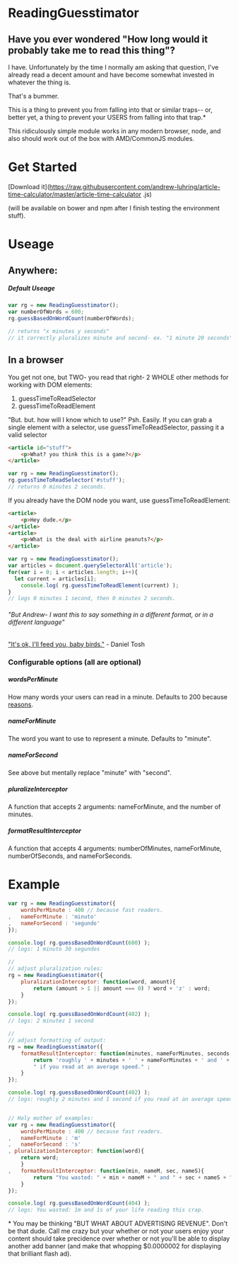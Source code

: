 # ReadingGuesstimator

## Have you ever wondered "How long would it probably take me to read this thing"?

I have. Unfortunately by the time I normally am asking that question, I've already read a decent amount and have
become somewhat invested in whatever the thing is.

That's a bummer.

This is a thing to prevent you from falling into that or similar traps-- or, better yet, a thing to prevent your USERS
from falling into that trap.\*

This ridiculously simple module works in any modern browser, node, and also should work out of the box with
AMD/CommonJS modules.


# Get Started

[Download it](https://raw.githubusercontent.com/andrew-luhring/article-time-calculator/master/article-time-calculator
.js)

(will be available on bower and npm after I finish testing the environment stuff).


# Useage

## Anywhere:

##### Default Useage
```js
var rg = new ReadingGuesstimator();
var numberOfWords = 600;
rg.guessBasedOnWordCount(numberOfWords);

// returns "x minutes y seconds"
// it correctly pluralizes minute and second- ex. "1 minute 20 seconds" or "1 minute 1 second"
```


## In a browser
You get not one, but TWO- you read that right- 2 WHOLE other methods for working with DOM elements:
1. guessTimeToReadSelector
2. guessTimeToReadElement

"But. but. how will I know which to use?"
Psh.
Easily.
If you can grab a single element with a selector, use guessTimeToReadSelector, passing it a valid selector

```html
<article id="stuff">
	<p>What? you think this is a game?</p>
</article>
```
```js
var rg = new ReadingGuesstimator();
rg.guessTimeToReadSelector('#stuff');
// returns 0 minutes 2 seconds.
```

If you already have the DOM node you want, use guessTimeToReadElement:
```html
<article>
	<p>Hey dude.</p>
</article>
<article>
	<p>What is the deal with airline peanuts?</p>
</article>
```
```js
var rg = new ReadingGuesstimator();
var articles = document.querySelectorAll('article');
for(var i = 0; i < articles.length; i++){
  let current = articles[i];
	console.log( rg.guessTimeToReadElement(current) );
}
// logs 0 minutes 1 second, then 0 minutes 2 seconds.

```


###### "But Andrew- I want this to say something in a different format, or in a different language"
["It's ok, I'll feed you, baby birds."](https://youtu.be/wyZGzi4B468?t=3s) - Daniel Tosh

### Configurable options (all are optional)

##### wordsPerMinute
How many words your users can read in a minute.
Defaults to 200 because [reasons](https://www.google.com/search?num=100&q=average+reading+speed).

##### nameForMinute
The word you want to use to represent a minute.
Defaults to "minute".

##### nameForSecond
See above but mentally replace "minute" with "second".

##### pluralizeInterceptor
A function that accepts 2 arguments: nameForMinute, and the number of minutes.

##### formatResultInterceptor
A function that accepts 4 arguments: numberOfMinutes, nameForMinute, numberOfSeconds, and nameForSeconds.


# Example

```js
var rg = new ReadingGuesstimator({
	wordsPerMinute : 400 // because fast readers.
,	nameForMinute : 'minuto'
,	nameForSecond : 'segundo'
});

console.log( rg.guessBasedOnWordCount(600) );
// logs: 1 minuto 30 segundos

//
// adjust pluralization rules:
rg = new ReadingGuesstimator({
	pluralizationInterceptor: function(word, amount){
		return (amount > 1 || amount === 0) ? word + 'z' : word;
	}
});

console.log( rg.guessBasedOnWordCount(402) );
// logs: 2 minutez 1 second

//
// adjust formatting of output:
rg = new ReadingGuesstimator({
	formatResultInterceptor: function(minutes, nameForMinutes, seconds, nameForSeconds ){
		return 'roughly ' + minutes + ' ' + nameForMinutes + ' and ' + seconds + ' ' + nameForSeconds +
		" if you read at an average speed." ;
	}
});

console.log( rg.guessBasedOnWordCount(402) );
// logs: roughly 2 minutes and 1 second if you read at an average speed.


// Holy mother of examples:
var rg = new ReadingGuesstimator({
	wordsPerMinute : 400 // because fast readers.
,	nameForMinute : 'm'
,	nameForSecond : 's'
, pluralizationInterceptor: function(word){
  	return word;
	}
,	formatResultInterceptor: function(min, nameM, sec, nameS){
		return "You wasted: " + min + nameM + " and " + sec + nameS + " of your life reading this crap."
	}
});

console.log( rg.guessBasedOnWordCount(404) );
// logs: You wasted: 1m and 1s of your life reading this crap.
```





\* You may be thinking "BUT WHAT ABOUT ADVERTISING REVENUE".
   Don't be that dude.
   Call me crazy but your whether or not your users enjoy your content should take precidence over whether or not you'll
 be able to display another add banner (and make that whopping $0.0000002 for displaying that brilliant flash ad).
